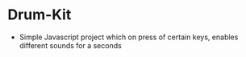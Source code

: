 # Drum-Kit

- Simple Javascript project which on press of certain keys, enables different sounds for a seconds
